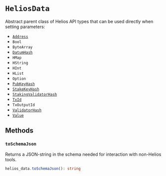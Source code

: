 # `HeliosData`

Abstract parent class of Helios API types that can be used directly when setting parameters:
  * [`Address`](./address.md)
  * `Bool`
  * `ByteArray`
  * [`DatumHash`](./datumhash.md)
  * `HMap`
  * `HString`
  * `HInt`
  * `HList`
  * `Option`
  * [`PubKeyHash`](./pubkeyhash.md)
  * [`StakeKeyHash`](./stakekeyhash.md)
  * [`StakingValidatorHash`](./stakingvalidatorhash.md)
  * [`TxId`](./txid.md)
  * `TxOutputId`
  * [`ValidatorHash`](./validatorhash.md)
  * [`Value`](./value.md)

## Methods

### `toSchemaJson`

Returns a JSON-string in the schema needed for interaction with non-Helios tools.

```ts
helios_data.toSchemaJson(): string
```